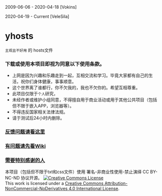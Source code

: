 2009-06-06 - 2020-04-18 [Vokins]

2020-04-19 - Current [VeleSila]


# yhosts

`
主观且不好用
`
   的
hosts文件

### 下载或使用本项目即视为同意以下使用条款。
* 上网是因为兴趣和乐趣走到一起，互相交流和学习。毕竟大家都有自己的生活，祝你们身体健康，事事顺意。
* 这个世界离了谁都行，你不欠我的，我也不欠你的。希望互相尊重。
* 此项目仅限于`个人`研究，
* 未经作者或维护小组同意，不得擅自用于商业活动或用于其他公共项目（包括但不限于嵌入APP，浏览器等）。
* 不得违反国家相关法律法规。
* 请于测试后24小时内删除。

### [反馈问题请看这里](https://github.com/VeleSila/yhosts/wiki/反馈请看)
### [有问题请先看Wiki](https://github.com/VeleSila/yhosts/wiki)
### [需要特别感谢的人](https://github.com/VeleSila/yhosts/wiki/特别感谢)

本项目（包括但不限于txt和css文件）使用 署名-非商业性使用-禁止演绎 CC BY-NC-ND 协议开源。
[![Creative Commons License](https://i.creativecommons.org/l/by-nc-nd/4.0/88x31.png)](https://creativecommons.org/licenses/by-nc-nd/4.0/)  
This work is licensed under a [Creative Commons Attribution-NonCommercial-NoDerivatives 4.0 International License](https://creativecommons.org/licenses/by-nc-nd/4.0/).
